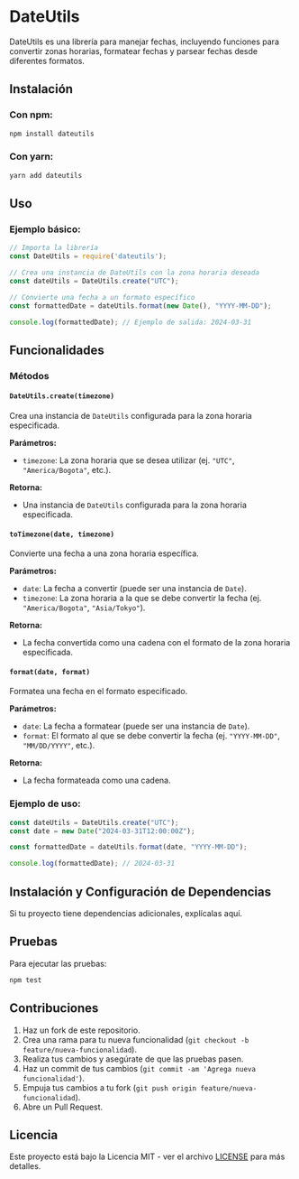 
# DateUtils

DateUtils es una librería para manejar fechas, incluyendo funciones para convertir zonas horarias, formatear fechas y parsear fechas desde diferentes formatos.

## Instalación

### Con npm:
```bash
npm install dateutils
```

### Con yarn:
```bash
yarn add dateutils
```

## Uso

### Ejemplo básico:

```js
// Importa la librería
const DateUtils = require('dateutils');

// Crea una instancia de DateUtils con la zona horaria deseada
const dateUtils = DateUtils.create("UTC");

// Convierte una fecha a un formato específico
const formattedDate = dateUtils.format(new Date(), "YYYY-MM-DD");

console.log(formattedDate); // Ejemplo de salida: 2024-03-31
```

## Funcionalidades

### Métodos

#### `DateUtils.create(timezone)`

Crea una instancia de `DateUtils` configurada para la zona horaria especificada.

**Parámetros:**
- `timezone`: La zona horaria que se desea utilizar (ej. `"UTC"`, `"America/Bogota"`, etc.).

**Retorna:**
- Una instancia de `DateUtils` configurada para la zona horaria especificada.

#### `toTimezone(date, timezone)`

Convierte una fecha a una zona horaria específica.

**Parámetros:**
- `date`: La fecha a convertir (puede ser una instancia de `Date`).
- `timezone`: La zona horaria a la que se debe convertir la fecha (ej. `"America/Bogota"`, `"Asia/Tokyo"`).

**Retorna:**
- La fecha convertida como una cadena con el formato de la zona horaria especificada.

#### `format(date, format)`

Formatea una fecha en el formato especificado.

**Parámetros:**
- `date`: La fecha a formatear (puede ser una instancia de `Date`).
- `format`: El formato al que se debe convertir la fecha (ej. `"YYYY-MM-DD"`, `"MM/DD/YYYY"`, etc.).

**Retorna:**
- La fecha formateada como una cadena.

### Ejemplo de uso:

```js
const dateUtils = DateUtils.create("UTC");
const date = new Date("2024-03-31T12:00:00Z");

const formattedDate = dateUtils.format(date, "YYYY-MM-DD");

console.log(formattedDate); // 2024-03-31
```

## Instalación y Configuración de Dependencias

Si tu proyecto tiene dependencias adicionales, explícalas aquí.

## Pruebas

Para ejecutar las pruebas:

```bash
npm test
```

## Contribuciones

1. Haz un fork de este repositorio.
2. Crea una rama para tu nueva funcionalidad (`git checkout -b feature/nueva-funcionalidad`).
3. Realiza tus cambios y asegúrate de que las pruebas pasen.
4. Haz un commit de tus cambios (`git commit -am 'Agrega nueva funcionalidad'`).
5. Empuja tus cambios a tu fork (`git push origin feature/nueva-funcionalidad`).
6. Abre un Pull Request.

## Licencia

Este proyecto está bajo la Licencia MIT - ver el archivo [LICENSE](LICENSE) para más detalles.
